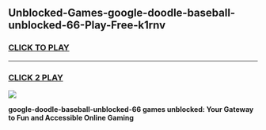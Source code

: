 
## Unblocked-Games-google-doodle-baseball-unblocked-66-Play-Free-k1rnv
<h3>
<a href="https://premium76.site?title=google-doodle-baseball-unblocked-66&ref=10A">CLICK TO PLAY</a></h3>
<hr>

<h3>
<a href="https://premium76.site?title=google-doodle-baseball-unblocked-66&ref=10A">CLICK 2 PLAY</a>
  
</h3>

<a href="https://premium76.site?title=google-doodle-baseball-unblocked-66&ref=10A"><img src="https://clearcache.store/games.png"></a>


**google-doodle-baseball-unblocked-66 games unblocked: Your Gateway to Fun and Accessible Online Gaming**
